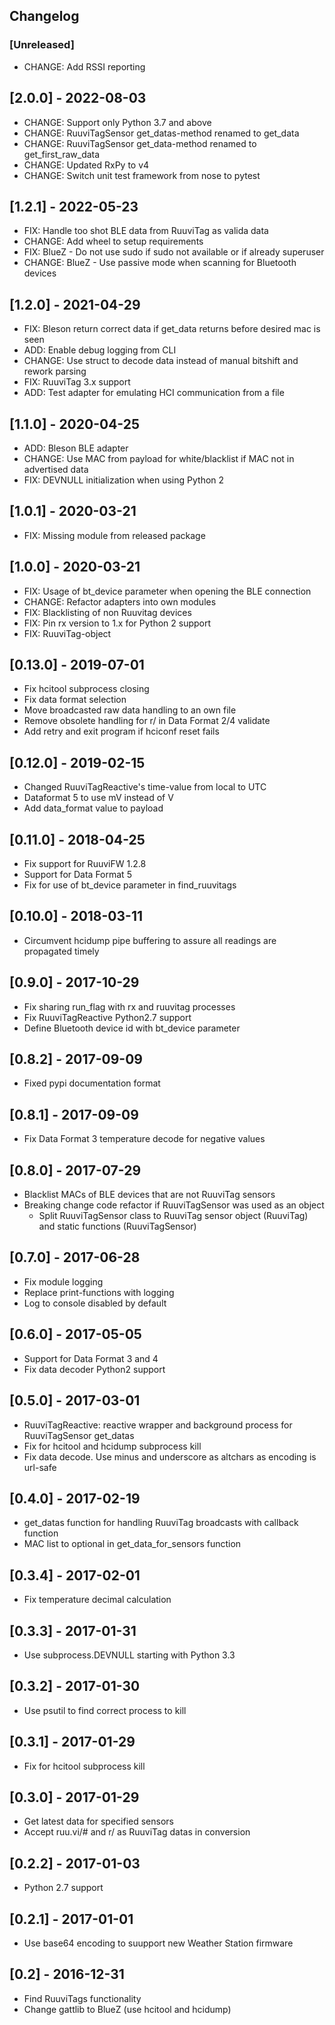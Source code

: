 ## Changelog

### [Unreleased]
* CHANGE: Add RSSI reporting

## [2.0.0] - 2022-08-03
* CHANGE: Support only Python 3.7 and above
* CHANGE: RuuviTagSensor get_datas-method renamed to get_data
* CHANGE: RuuviTagSensor get_data-method renamed to get_first_raw_data
* CHANGE: Updated RxPy to v4
* CHANGE: Switch unit test framework from nose to pytest

## [1.2.1] - 2022-05-23
* FIX: Handle too shot BLE data from RuuviTag as valida data
* CHANGE: Add wheel to setup requirements
* FIX: BlueZ - Do not use sudo if sudo not available or if already superuser
* CHANGE: BlueZ - Use passive mode when scanning for Bluetooth devices

## [1.2.0] - 2021-04-29
* FIX: Bleson return correct data if get_data returns before desired mac is seen
* ADD: Enable debug logging from CLI
* CHANGE: Use struct to decode data instead of manual bitshift and rework parsing
* FIX: RuuviTag 3.x support
* ADD: Test adapter for emulating HCI communication from a file

## [1.1.0] - 2020-04-25
* ADD: Bleson BLE adapter
* CHANGE: Use MAC from payload for white/blacklist if MAC not in advertised data
* FIX: DEVNULL initialization when using Python 2

## [1.0.1] - 2020-03-21
* FIX: Missing module from released package

## [1.0.0] - 2020-03-21
* FIX: Usage of bt_device parameter when opening the BLE connection
* CHANGE: Refactor adapters into own modules
* FIX: Blacklisting of non Ruuvitag devices
* FIX: Pin rx version to 1.x for Python 2 support
* FIX: RuuviTag-object

## [0.13.0] - 2019-07-01
* Fix hcitool subprocess closing
* Fix data format selection
* Move broadcasted raw data handling to an own file
* Remove obsolete handling for r/ in Data Format 2/4 validate
* Add retry and exit program if hciconf reset fails

## [0.12.0] - 2019-02-15
* Changed RuuviTagReactive's time-value from local to UTC 
* Dataformat 5 to use mV instead of V
* Add data_format value to payload

## [0.11.0] - 2018-04-25
* Fix support for RuuviFW 1.2.8 
* Support for Data Format 5
* Fix for use of bt_device parameter in find_ruuvitags

## [0.10.0] - 2018-03-11
* Circumvent hcidump pipe buffering to assure all readings are propagated timely

## [0.9.0] - 2017-10-29
* Fix sharing run_flag with rx and ruuvitag processes
* Fix RuuviTagReactive Python2.7 support
* Define Bluetooth device id with bt_device parameter

## [0.8.2] - 2017-09-09
* Fixed pypi documentation format

## [0.8.1] - 2017-09-09
* Fix Data Format 3 temperature decode for negative values

## [0.8.0] - 2017-07-29
* Blacklist MACs of BLE devices that are not RuuviTag sensors
* Breaking change code refactor if RuuviTagSensor was used as an object
    * Split RuuviTagSensor class to RuuviTag sensor object (RuuviTag) and static functions (RuuviTagSensor) 

## [0.7.0] - 2017-06-28
* Fix module logging
* Replace print-functions with logging
* Log to console disabled by default

## [0.6.0] - 2017-05-05
* Support for Data Format 3 and 4
* Fix data decoder Python2 support

## [0.5.0] - 2017-03-01
* RuuviTagReactive: reactive wrapper and background process for RuuviTagSensor get_datas 
* Fix for hcitool and hcidump subprocess kill
* Fix data decode. Use minus and underscore as altchars as encoding is url-safe

## [0.4.0] - 2017-02-19
* get_datas function for handling RuuviTag broadcasts with callback function
* MAC list to optional in get_data_for_sensors function

## [0.3.4] - 2017-02-01
* Fix temperature decimal calculation 

## [0.3.3] - 2017-01-31
* Use subprocess.DEVNULL starting with Python 3.3

## [0.3.2] - 2017-01-30
* Use psutil to find correct process to kill

## [0.3.1] - 2017-01-29
* Fix for hcitool subprocess kill

## [0.3.0] - 2017-01-29
* Get latest data for specified sensors 
* Accept ruu.vi/# and r/ as RuuviTag datas in conversion

## [0.2.2] - 2017-01-03
* Python 2.7 support

## [0.2.1] - 2017-01-01
* Use base64 encoding to suupport new Weather Station firmware 

## [0.2] - 2016-12-31
* Find RuuviTags functionality
* Change gattlib to BlueZ (use hcitool and hcidump)

